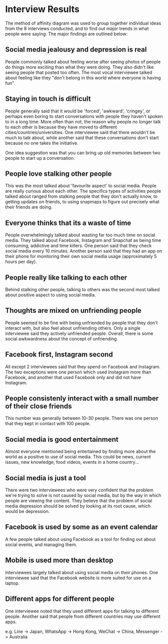 # Interview Results

The method of affinity diagram was used to group together individual ideas from the 8 interviews conducted, and to find out major trends in what people were saying. The major findings are outlined below:

## Social media jealousy and depression is real

People commonly talked about feeling worse after seeing photos of people do things more exciting than what they were doing. They also didn't like seeing people that posted too often. The most vocal interviewee talked about feeling like they "don't belong in this world where everyone is having fun".

## Staying in touch is difficult

People generally said that it would be 'forced', 'awkward', 'cringey', or perhaps even boring to start conversations with people they haven't spoken to in a long time. More often than not, the reason why people no longer talk to each other is because they have moved to different cities/countries/universities. One interviewee said that there wouldn't be much to talk about, while another said that these conversations don't start because no one takes the initiative. 

One idea suggestion was that you can bring up old memories between two people to start up a conversation.

## People love stalking other people

This was the most talked about 'favourite aspect' to social media. People are really curious about each other. The specifics types of activities people talked about ranged from stalking people that they don't actually know, to getting updates on friends, to using snapmaps to figure out precisely what their friends are doing.

## Everyone thinks that its a waste of time

People overwhelmingly talked about wasting far too much time on social media. They talked about Facebook, Instagram and Snapchat as being time consuming, addictive and time killers. One person said that they check social media every 10 minutes. Another person said that they had an app on their phone for monitoring their own social media usage (approximately 5 hours per day).

## People really like talking to each other

Behind stalking other people, talking to others was the second most talked about positive aspect to using social media.

## Thoughts are mixed on unfriending people

People seemed to be fine with being unfriended by people that they don't interact with, but also feel about unfriending others. Only a single interviewee said they actively unfriended people. Overall, there is some social awkwardness about the concept of unfriending.

## Facebook first, Instagram second

All except 2 interviewees said that they spend on Facebook and Instagram. The two exceptions were one person which used Instagram more than Facebook, and another that used Facebook only and did not have Instagram.

## People consistenly interact with a small number of their close friends

This number was generally between 10-30 people. There was one person that they kept in contact with 100 people.

## Social media is good entertainment

Almost everyone mentioned being entertained by finding more about the world as a positive to use of social media. This could be news, current issues, new knowledge, food videos, events in a home country...

## Social media is just a tool

There were two interviewees who were very confident that the problem we're trying to solve is not caused by social media, but by the way in which people are viewing the content. They believe that the problem of social media depression should be solved by looking at its root cause, which would be depression.

## Facebook is used by some as an event calendar

A few people talked about using Facebook as a tool for finding out about social events, and managing them.

## Mobile is used more than desktop

Interviewees largely talked about using social media on their phones. One interviewee said that the Facebook website is more suited for use on a laptop.

## Different apps for different people

One interviewee noted that they used different apps for talking to different people. Another said that people from different countries may use different apps. 

e.g. Line -> Japan, WhatsApp -> Hong Kong, WeChat -> China, Messenger -> Australia